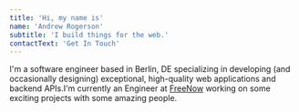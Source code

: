 ```yaml
---
title: 'Hi, my name is'
name: 'Andrew Rogerson'
subtitle: 'I build things for the web.'
contactText: 'Get In Touch'
---
```


I'm a software engineer based in Berlin, DE specializing in developing (and occasionally designing) exceptional, high-quality web applications and backend APIs.I'm currently an Engineer at [FreeNow](https://www.your-now.com/) working on some exciting projects with some amazing people.
